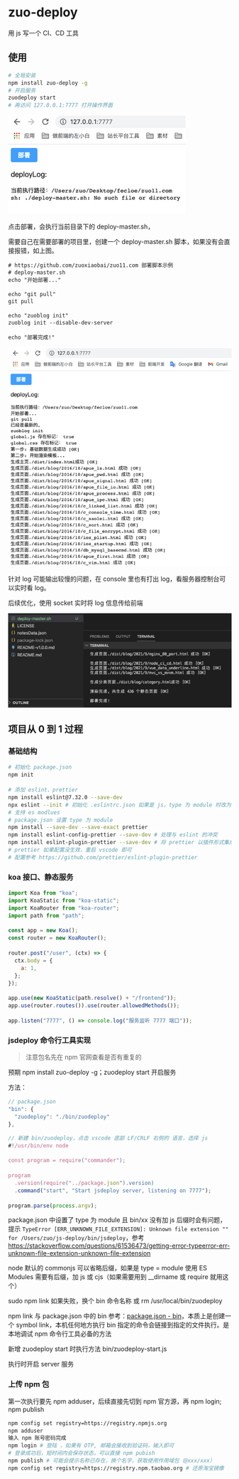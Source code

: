 # zuo-deploy
用 js 写一个 CI、CD 工具

## 使用
```bash
# 全局安装
npm install zuo-deploy -g
# 开启服务
zuodeploy start
# 再访问 127.0.0.1:7777 打开操作界面
```
![docImages/deploy-add-sh.png](./docImages/deploy-add-sh.png)

点击部署，会执行当前目录下的 deploy-master.sh，

需要自己在需要部署的项目里，创建一个 deploy-master.sh 脚本，如果没有会直接报错，如上图。

```shell
# https://github.com/zuoxiaobai/zuo11.com 部署脚本示例
# deploy-master.sh
echo "开始部署..."

echo "git pull"
git pull 

echo "zuoblog init"
zuoblog init --disable-dev-server

echo "部署完成!"
```
![docImages/deploy-log.png](./docImages/deploy-log.png)

针对 log 可能输出较慢的问题，在 console 里也有打出 log，看服务器控制台可以实时看 log。

后续优化，使用 socket 实时将 log 信息传给前端

![docImages/deploy-terminal-log.png](./docImages/deploy-terminal-log.png)
## 项目从 0 到 1 过程

### 基础结构

```bash
# 初始化 package.json
npm init

# 添加 eslint、prettier
npm install eslint@7.32.0 --save-dev
npx eslint --init # 初始化 .eslintrc.json 如果是 js，type 为 module 时改为 .cjs
# 支持 es modlues
# package.json 设置 type 为 module
npm install --save-dev --save-exact prettier
npm install eslint-config-prettier --save-dev # 处理与 eslint 的冲突
npm install eslint-plugin-prettier --save-dev # 将 prettier 以插件形式集成到 eslint 处理流程中
# prettier 如果配置没生效，重启 vscode 即可
# 配置参考 https://github.com/prettier/eslint-plugin-prettier
```

### koa 接口、静态服务
```js
import Koa from "koa";
import KoaStatic from "koa-static";
import KoaRouter from "koa-router";
import path from "path";

const app = new Koa();
const router = new KoaRouter();

router.post("/user", (ctx) => {
  ctx.body = {
    a: 1,
  };
});

app.use(new KoaStatic(path.resolve() + "/frontend"));
app.use(router.routes()).use(router.allowedMethods());

app.listen("7777", () => console.log("服务监听 7777 端口"));
```

### jsdeploy 命令行工具实现

>  注意包名先在 npm 官网查看是否有重复的

预期 npm install zuo-deploy -g；zuodeploy start 开启服务

方法：
```js
// package.json
"bin": {
  "zuodeploy": "./bin/zuodeploy"
},
```
```js
// 新建 bin/zuodeploy，点击 vscode 底部 LF/CRLF 右侧的 语言，选择 js
#!/usr/bin/env node

const program = require("commander");

program
  .version(require("../package.json").version)
  .command("start", "Start jsdeploy server, listening on 7777");

program.parse(process.argv);

```
package.json 中设置了 type 为 module 且 bin/xx 没有加 js 后缀时会有问题，提示 `TypeError [ERR_UNKNOWN_FILE_EXTENSION]: Unknown file extension "" for /Users/zuo/js-deploy/bin/jsdeploy`，参考 https://stackoverflow.com/questions/61536473/getting-error-typeerror-err-unknown-file-extension-unknown-file-extension

node 默认的 commonjs 可以省略后缀，如果是 type = module 使用 ES Modules 需要有后缀，加 js 或 cjs（如果需要用到 __dirname 或 require 就用这个）

sudo npm link 如果失败，换个 bin 命令名称 或 rm /usr/local/bin/zuodeploy

npm link 与 package.json 中的 bin 参考：[package.json - bin](https://docs.npmjs.com/cli/v8/configuring-npm/package-json#bin)，本质上是创建一个 symbol link，本机任何地方执行 bin 指定的命令会链接到指定的文件执行。是本地调试 npm 命令行工具必备的方法

新增 zuodeploy start 时执行方法 bin/zuodeploy-start.js

执行时开启 server 服务

### 上传 npm 包
第一次执行要先 npm adduser，后续直接先切到 npm 官方源，再 npm login; npm publish
```bash
npm config set registry=https://registry.npmjs.org
npm adduser
输入 npm 账号密码完成
npm login # 登陆 ，如果有 OTP, 邮箱会接收到验证码，输入即可
# 登录成功后，短时间内会保存状态，可以直接 npm pubish
npm publish # 可能会提示名称已存在，换个名字，获取使用作用域包（@xxx/xxx）
npm config set registry=https://registry.npm.taobao.org # 还原淘宝镜像
```

### 

